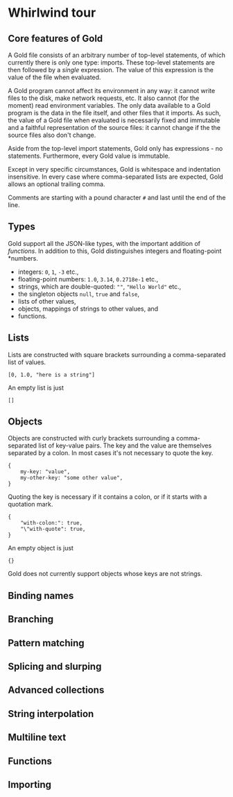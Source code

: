 # Whirlwind tour


## Core features of Gold

A Gold file consists of an arbitrary number of top-level statements, of which
currently there is only one type: imports. These top-level statements are then
followed by a *single* expression. The value of this expression is the value of
the file when evaluated.

A Gold program cannot affect its environment in any way: it cannot write files
to the disk, make network requests, etc. It also cannot (for the moment) read
environment variables. The only data available to a Gold program is the data in
the file itself, and other files that it imports. As such, the value of a Gold
file when evaluated is necessarily fixed and immutable and a faithful
representation of the source files: it cannot change if the the source files
also don't change.

Aside from the top-level import statements, Gold only has expressions - no
statements. Furthermore, every Gold value is immutable.

Except in very specific circumstances, Gold is whitespace and indentation
insensitive. In every case where comma-separated lists are expected, Gold allows
an optional trailing comma.

Comments are starting with a pound character `#` and last until the end of the
line.


## Types

Gold support all the JSON-like types, with the important addition of
*functions*. In addition to this, Gold distinguishes integers and floating-point
*numbers.

- integers: `0`, `1`, `-3` etc.,
- floating-point numbers: `1.0`, `3.14`, `0.2718e-1` etc.,
- strings, which are double-quoted: `""`, `"Hello World"` etc.,
- the singleton objects `null`, `true` and `false`,
- lists of other values,
- objects, mappings of strings to other values, and
- functions.


## Lists

Lists are constructed with square brackets surrounding a comma-separated list of
values.

```
[0, 1.0, "here is a string"]
```

An empty list is just

```
[]
```


## Objects

Objects are constructed with curly brackets surrounding a comma-separated list of key-value pairs. The key and the value are themselves separated by a colon. In most cases it's not necessary to quote the key.

```
{
    my-key: "value",
    my-other-key: "some other value",
}
```

Quoting the key is necessary if it contains a colon, or if it starts with a quotation mark.

```
{
    "with-colon:": true,
    "\"with-quote": true,
}
```

An empty object is just

```
{}
```

Gold does not currently support objects whose keys are not strings.


## Binding names


## Branching


## Pattern matching


## Splicing and slurping


## Advanced collections


## String interpolation


## Multiline text


## Functions


## Importing
